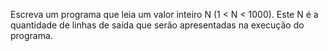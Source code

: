 Escreva um programa que leia um valor inteiro N (1 < N < 1000). Este N é a quantidade de
linhas de saída que serão apresentadas na execução do programa.